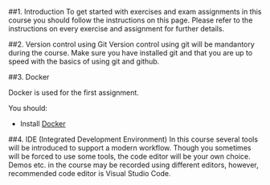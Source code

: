 
##1. Introduction
To get started with exercises and exam assignments in this course you should follow the instructions on this page. Please refer to the instructions on every exercise and assignment for further details. 

##2. Version control using Git
Version control using git will be mandantory during the course. Make sure you have installed git and that you are up to speed with the basics of using git and github.

##3. Docker

Docker is used for the first assignment. 

You should:
* Install [Docker](https://www.docker.com/)

##4. IDE (Integrated Development Environment)
In this course several tools will be introduced to support a modern workflow. Though you sometimes will be forced to use some tools, the code editor will be your own choice. Demos etc. in the course may be recorded using different editors, however, recommended code editor is Visual Studio Code.
